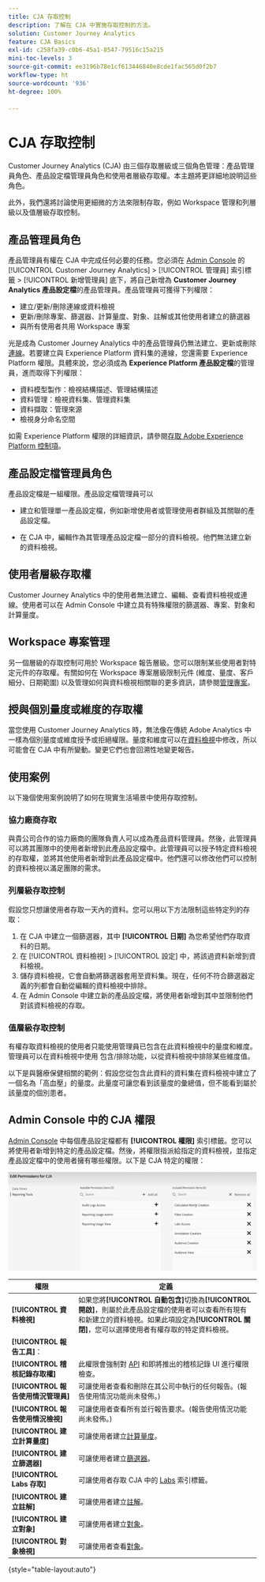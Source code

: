 ```yaml
---
title: CJA 存取控制
description: 了解在 CJA 中實施存取控制的方法。
solution: Customer Journey Analytics
feature: CJA Basics
exl-id: c258fa39-c0b6-45a1-8547-79516c15a215
mini-toc-levels: 3
source-git-commit: ee3196b78e1cf613446840e8cde1fac565d0f2b7
workflow-type: ht
source-wordcount: '936'
ht-degree: 100%

---
```


# CJA 存取控制

Customer Journey Analytics (CJA) 由三個存取層級或三個角色管理：產品管理員角色、產品設定檔管理員角色和使用者層級存取權。本主題將更詳細地說明這些角色。

此外，我們還將討論使用更細微的方法來限制存取，例如 Workspace 管理和列層級以及值層級存取控制。

## 產品管理員角色

產品管理員有權在 CJA 中完成任何必要的任務。您必須在 [Admin Console](https://adminconsole.adobe.com/enterprise/) 的 [!UICONTROL Customer Journey Analytics] > [!UICONTROL 管理員] 索引標籤 > [!UICONTROL 新增管理員] 底下，將自己新增為 **Customer Journey Analytics 產品設定檔**&#x200B;的產品管理員。產品管理員可獲得下列權限：

* 建立/更新/刪除連線或資料檢視
* 更新/刪除專案、篩選器、計算量度、對象、註解或其他使用者建立的篩選器
* 與所有使用者共用 Workspace 專案

光是成為 Customer Journey Analytics 中的產品管理員仍無法建立、更新或刪除[連線](/help/connections/overview.md)。若要建立與 Experience Platform 資料集的連線，您還需要 Experience Platform 權限。具體來說，您必須成為 **Experience Platform 產品設定檔**&#x200B;的管理員，進而取得下列權限：

* 資料模型製作：檢視結構描述、管理結構描述
* 資料管理：檢視資料集、管理資料集
* 資料擷取：管理來源
* 檢視身分命名空間

如需 Experience Platform 權限的詳細資訊，請參閱[存取 Adobe Experience Platform 控制項](https://experienceleague.adobe.com/docs/experience-platform/access-control/home.html?lang=zh-Hant)。

## 產品設定檔管理員角色

產品設定檔是一組權限。產品設定檔管理員可以

* 建立和管理單一產品設定檔，例如新增使用者或管理使用者群組及其關聯的產品設定檔。

* 在 CJA 中，編輯作為其管理產品設定檔一部分的資料檢視。他們無法建立新的資料檢視。

## 使用者層級存取權

Customer Journey Analytics 中的使用者無法建立、編輯、查看資料檢視或連線。使用者可以在 Admin Console 中建立具有特殊權限的篩選器、專案、對象和計算量度。

## Workspace 專案管理

另一個層級的存取控制可用於 Workspace 報告層級。您可以限制某些使用者對特定元件的存取權。有關如何在 Workspace 專案層級限制元件 (維度、量度、客戶細分、日期範圍) 以及管理如何與資料檢視相關聯的更多資訊，請參閱[管理專案](/help/analysis-workspace/curate-share/curate.md)。

## 授與個別量度或維度的存取權

當您使用 Customer Journey Analytics 時，無法像在傳統 Adobe Analytics 中一樣為個別量度或維度授予或拒絕權限。量度和維度可以在[資料檢視](/help/data-views/data-views.md)中修改，所以可能會在 CJA 中有所變動。變更它們也會回溯性地變更報告。

## 使用案例

以下幾個使用案例說明了如何在現實生活場景中使用存取控制。

### 協力廠商存取

與貴公司合作的協力廠商的團隊負責人可以成為產品資料管理員。然後，此管理員可以將其團隊中的使用者新增到此產品設定檔中。此管理員可以授予特定資料檢視的存取權，並將其他使用者新增到此產品設定檔中。他們還可以修改他們可以控制的資料檢視以滿足團隊的需求。

### 列層級存取控制

假設您只想讓使用者存取一天內的資料。您可以用以下方法限制這些特定列的存取：

1. 在 CJA 中建立一個篩選器，其中 **[!UICONTROL 日期]** 為您希望他們存取資料的日期。
1. 在 [!UICONTROL 資料檢視] > [!UICONTROL 設定] 中，將該過資料新增到資料檢視。
1. 儲存資料檢視，它會自動將篩選器套用至資料集。現在，任何不符合篩選器定義的列都會自動從編輯的資料檢視中排除。
1. 在 Admin Console 中建立新的產品設定檔，將使用者新增到其中並限制他們對該資料檢視的存取。

### 值層級存取控制

有權存取資料檢視的使用者只能使用管理員已包含在此資料檢視中的量度和維度。管理員可以在資料檢視中使用 [](/help/data-views/component-settings/include-exclude-values.md) 包含/排除功能，以從資料檢視中排除某些維度值。

以下是與醫療保健相關的範例：假設您從包含此資料的資料集在資料檢視中建立了一個名為「高血壓」的量度。此量度可讓您看到該量度的彙總值，但不能看到屬於該量度的個別患者。

## Admin Console 中的 CJA 權限

[Admin Console](https://adminconsole.adobe.com/enterprise/) 中每個產品設定檔都有 **[!UICONTROL 權限]** 索引標籤。您可以將使用者新增到特定的產品設定檔。然後，將權限指派給指定的資料檢視，並指定產品設定檔中的使用者擁有哪些權限。以下是 CJA 特定的權限：

![Admin Console 權限](assets/permissions.png)

| 權限 | 定義 |
| --- | --- |
| **[!UICONTROL 資料檢視]** | 如果您將&#x200B;**[!UICONTROL 自動包含]**&#x200B;切換為&#x200B;**[!UICONTROL 開啟]**，則屬於此產品設定檔的使用者可以查看所有現有和新建立的資料檢視。如果此項設定為&#x200B;**[!UICONTROL 關閉]**，您可以選擇使用者有權存取的特定資料檢視。 |
| **[!UICONTROL 報告工具]**： |  |
| **[!UICONTROL 稽核記錄存取權]** | 此權限會強制對 [API](https://adobe.io/cja-apis/docs/endpoints/auditlogs/) 和即將推出的稽核記錄 UI 進行權限檢查。 |
| **[!UICONTROL 報告使用情況管理員]** | 可讓使用者查看和刪除在其公司中執行的任何報告。(報告使用情況功能尚未發佈。) |
| **[!UICONTROL 報告使用情況檢視]** | 可讓使用者查看所有並行報告要求。(報告使用情況功能尚未發佈。) |
| **[!UICONTROL 建立計算量度]** | 可讓使用者建立[計算量度](/help/components/calc-metrics/calc-metr-overview.md)。 |
| **[!UICONTROL 建立篩選器]** | 可讓使用者建立[篩選器](/help/components/filters/filters-overview.md)。 |
| **[!UICONTROL Labs 存取]** | 可讓使用者存取 CJA 中的 [Labs](/help/labs/labs.md) 索引標籤。 |
| **[!UICONTROL 建立註解]** | 可讓使用者建立[註解](/help/components/annotations/overview.md)。 |
| **[!UICONTROL 建立對象]** | 可讓使用者建立[對象](/help/components/audiences/audiences-overview.md)。 |
| **[!UICONTROL 對象檢視]** | 可讓使用者查看[對象](/help/components/audiences/audiences-overview.md)。 |

{style=&quot;table-layout:auto&quot;}
